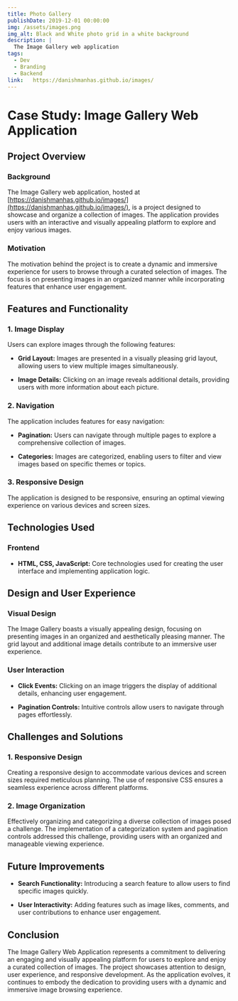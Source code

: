 ```yaml
---
title: Photo Gallery
publishDate: 2019-12-01 00:00:00
img: /assets/images.png
img_alt: Black and White photo grid in a white background
description: |
  The Image Gallery web application
tags:
  - Dev
  - Branding
  - Backend
link:   https://danishmanhas.github.io/images/
---
```



# Case Study: Image Gallery Web Application

## Project Overview

### Background

The Image Gallery web application, hosted at [https://danishmanhas.github.io/images/](https://danishmanhas.github.io/images/), is a project designed to showcase and organize a collection of images. The application provides users with an interactive and visually appealing platform to explore and enjoy various images.

### Motivation

The motivation behind the project is to create a dynamic and immersive experience for users to browse through a curated selection of images. The focus is on presenting images in an organized manner while incorporating features that enhance user engagement.

## Features and Functionality

### 1. Image Display

Users can explore images through the following features:

- **Grid Layout:** Images are presented in a visually pleasing grid layout, allowing users to view multiple images simultaneously.

- **Image Details:** Clicking on an image reveals additional details, providing users with more information about each picture.

### 2. Navigation

The application includes features for easy navigation:

- **Pagination:** Users can navigate through multiple pages to explore a comprehensive collection of images.

- **Categories:** Images are categorized, enabling users to filter and view images based on specific themes or topics.

### 3. Responsive Design

The application is designed to be responsive, ensuring an optimal viewing experience on various devices and screen sizes.

## Technologies Used

### Frontend

- **HTML, CSS, JavaScript:** Core technologies used for creating the user interface and implementing application logic.

## Design and User Experience

### Visual Design

The Image Gallery boasts a visually appealing design, focusing on presenting images in an organized and aesthetically pleasing manner. The grid layout and additional image details contribute to an immersive user experience.

### User Interaction

- **Click Events:** Clicking on an image triggers the display of additional details, enhancing user engagement.

- **Pagination Controls:** Intuitive controls allow users to navigate through pages effortlessly.

## Challenges and Solutions

### 1. Responsive Design

Creating a responsive design to accommodate various devices and screen sizes required meticulous planning. The use of responsive CSS ensures a seamless experience across different platforms.

### 2. Image Organization

Effectively organizing and categorizing a diverse collection of images posed a challenge. The implementation of a categorization system and pagination controls addressed this challenge, providing users with an organized and manageable viewing experience.

## Future Improvements

- **Search Functionality:** Introducing a search feature to allow users to find specific images quickly.

- **User Interactivity:** Adding features such as image likes, comments, and user contributions to enhance user engagement.

## Conclusion

The Image Gallery Web Application represents a commitment to delivering an engaging and visually appealing platform for users to explore and enjoy a curated collection of images. The project showcases attention to design, user experience, and responsive development. As the application evolves, it continues to embody the dedication to providing users with a dynamic and immersive image browsing experience.